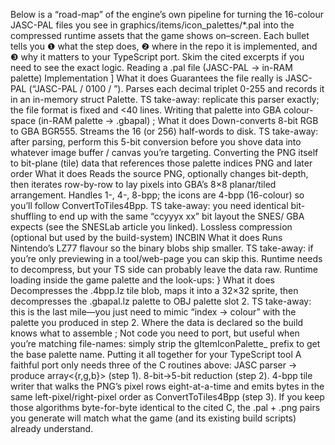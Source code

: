 Below is a “road-map” of the engine’s own pipeline for turning the 16-colour JASC-PAL files you see in graphics/items/icon_palettes/*.pal into the compressed runtime assets that the game shows on–screen. Each bullet tells you ❶ what the step does, ❷ where in the repo it is implemented, and ❸ why it matters to your TypeScript port. Skim the cited excerpts if you need to see the exact logic.
Reading a .pal file (JASC-PAL → in-RAM palette)
Implementation
]
What it does
Guarantees the file really is JASC-PAL (“JASC-PAL / 0100 / <num>”).
Parses each decimal triplet 0-255 and records it in an in-memory struct Palette.
TS take-away: replicate this parser exactly; the file format is fixed and <40 lines.
Writing that palette into GBA colour-space (in-RAM palette → .gbapal)
;
What it does
Down-converts 8-bit RGB to GBA BGR555.
Streams the 16 (or 256) half-words to disk.
TS take-away: after parsing, perform this 5-bit conversion before you shove data into whatever image buffer / canvas you’re targeting.
Converting the PNG itself to bit-plane (tile) data that references those palette indices
PNG
and later
order
What it does
Reads the source PNG, optionally changes bit-depth, then iterates row-by-row to lay pixels into GBA’s 8×8 planar/tiled arrangement.
Handles 1-, 4-, 8-bpp; the icons are 4-bpp (16-colour) so you’ll follow ConvertToTiles4Bpp.
TS take-away: you need identical bit-shuffling to end up with the same “ccyyyx xx” bit layout the SNES/ GBA expects (see the SNESLab article you linked).
Lossless compression (optional but used by the build-system)
INCBIN
What it does
Runs Nintendo’s LZ77 flavour so the binary blobs ship smaller.
TS take-away: if you’re only previewing in a tool/web-page you can skip this. Runtime needs to decompress, but your TS side can probably leave the data raw.
Runtime loading inside the game
palette
and the look-ups:
}
What it does
Decompresses the .4bpp.lz tile blob, maps it into a 32×32 sprite, then decompresses the .gbapal.lz palette to OBJ palette slot 2.
TS take-away: this is the last mile—you just need to mimic “index → colour” with the palette you produced in step 2.
Where the data is declared so the build knows what to assemble
;
Not code you need to port, but useful when you’re matching file-names: simply strip the gItemIconPalette_ prefix to get the base palette name.
Putting it all together for your TypeScript tool
A faithful port only needs three of the C routines above:
JASC parser → produce array\<{r,g,b}\> (step 1).
8-bit→5-bit reduction (step 2).
4-bpp tile writer that walks the PNG’s pixel rows eight-at-a-time and emits bytes in the same left-pixel/right-pixel order as ConvertToTiles4Bpp (step 3).
If you keep those algorithms byte-for-byte identical to the cited C, the .pal + .png pairs you generate will match what the game (and its existing build scripts) already understand.